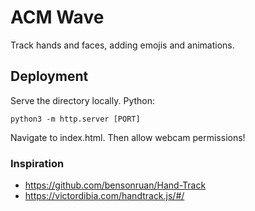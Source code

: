 # ACM Wave

Track hands and faces, adding emojis and animations.

## Deployment

Serve the directory locally. Python:

```
python3 -m http.server [PORT]
```

Navigate to index.html. Then allow webcam permissions!

### Inspiration
- https://github.com/bensonruan/Hand-Track
- https://victordibia.com/handtrack.js/#/

